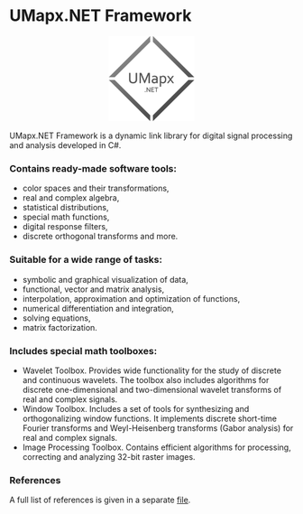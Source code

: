 # UMapx.NET Framework

<p align="center"><img width="30%" src="docs/umapx_logo.png" /></p>

UMapx.NET Framework is a dynamic link library for digital signal processing and analysis developed in C#.

### Contains ready-made software tools:
* color spaces and their transformations,
* real and complex algebra,
* statistical distributions,
* special math functions,
* digital response filters,
* discrete orthogonal transforms and more.

### Suitable for a wide range of tasks:
* symbolic and graphical visualization of data,
* functional, vector and matrix analysis,
* interpolation, approximation and optimization of functions,
* numerical differentiation and integration,
* solving equations,
* matrix factorization.

### Includes special math toolboxes:
* Wavelet Toolbox. Provides wide functionality for the study of discrete and continuous wavelets. The toolbox also includes algorithms for discrete one-dimensional and two-dimensional wavelet transforms of real and complex signals.
* Window Toolbox. Includes a set of tools for synthesizing and orthogonalizing window functions. It implements discrete short-time Fourier transforms and Weyl-Heisenberg transforms (Gabor analysis) for real and complex signals.
* Image Processing Toolbox. Contains efficient algorithms for processing, correcting and analyzing 32-bit raster images.

### References
A full list of references is given in a separate [file](https://github.com/asiryan/UMapx.NET/blob/master/extras/references.pdf).
